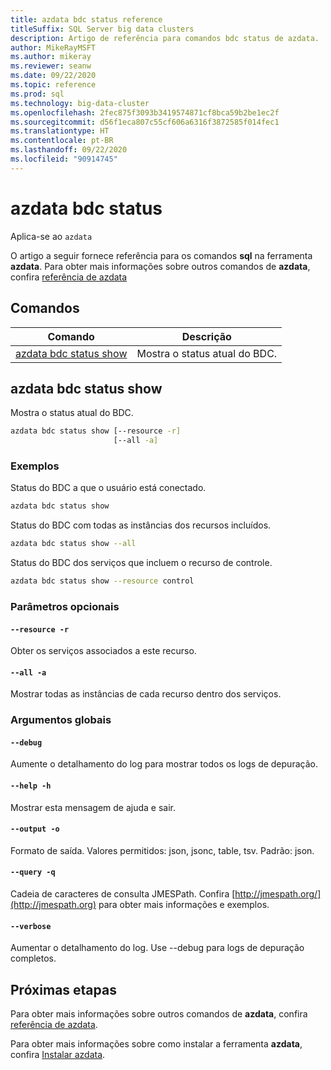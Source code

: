 ```yaml
---
title: azdata bdc status reference
titleSuffix: SQL Server big data clusters
description: Artigo de referência para comandos bdc status de azdata.
author: MikeRayMSFT
ms.author: mikeray
ms.reviewer: seanw
ms.date: 09/22/2020
ms.topic: reference
ms.prod: sql
ms.technology: big-data-cluster
ms.openlocfilehash: 2fec875f3093b3419574871cf8bca59b2be1ec2f
ms.sourcegitcommit: d56f1eca807c55cf606a6316f3872585f014fec1
ms.translationtype: HT
ms.contentlocale: pt-BR
ms.lasthandoff: 09/22/2020
ms.locfileid: "90914745"
---
```

# <a name="azdata-bdc-status"></a>azdata bdc status

Aplica-se ao `azdata`

O artigo a seguir fornece referência para os comandos **sql** na ferramenta **azdata**. Para obter mais informações sobre outros comandos de **azdata**, confira [referência de azdata](reference-azdata.md)

## <a name="commands"></a>Comandos

|Comando|Descrição|
| --- | --- |
[azdata bdc status show](#azdata-bdc-status-show) | Mostra o status atual do BDC.
## <a name="azdata-bdc-status-show"></a>azdata bdc status show
Mostra o status atual do BDC.
```bash
azdata bdc status show [--resource -r] 
                       [--all -a]
```
### <a name="examples"></a>Exemplos
Status do BDC a que o usuário está conectado.
```bash
azdata bdc status show
```
Status do BDC com todas as instâncias dos recursos incluídos.
```bash
azdata bdc status show --all
```
Status do BDC dos serviços que incluem o recurso de controle.
```bash
azdata bdc status show --resource control
```
### <a name="optional-parameters"></a>Parâmetros opcionais
#### `--resource -r`
Obter os serviços associados a este recurso.
#### `--all -a`
Mostrar todas as instâncias de cada recurso dentro dos serviços.
### <a name="global-arguments"></a>Argumentos globais
#### `--debug`
Aumente o detalhamento do log para mostrar todos os logs de depuração.
#### `--help -h`
Mostrar esta mensagem de ajuda e sair.
#### `--output -o`
Formato de saída.  Valores permitidos: json, jsonc, table, tsv.  Padrão: json.
#### `--query -q`
Cadeia de caracteres de consulta JMESPath. Confira [http://jmespath.org/](http://jmespath.org) para obter mais informações e exemplos.
#### `--verbose`
Aumentar o detalhamento do log. Use --debug para logs de depuração completos.

## <a name="next-steps"></a>Próximas etapas

Para obter mais informações sobre outros comandos de **azdata**, confira [referência de azdata](reference-azdata.md). 

Para obter mais informações sobre como instalar a ferramenta **azdata**, confira [Instalar azdata](..\install\deploy-install-azdata.md).

